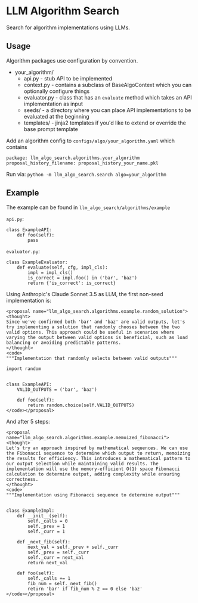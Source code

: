 LLM Algorithm Search
====================
Search for algorithm implementations using LLMs.

Usage
-----
Algorithm packages use configuration by convention.

* your_algorithm/
  * api.py - stub API to be implemented
  * context.py - contains a subclass of BaseAlgoContext which you can optionally configure things
  * evaluator.py - class that has an `evaluate` method which takes an API implementation as input
  * seeds/ - a directory where you can place API implementations to be evaluated at the beginning
  * templates/ - jinja2 templates if you'd like to extend or override the base prompt template

Add an algorithm config to `configs/algo/your_algorithm.yaml` which contains

```
package: llm_algo_search.algorithms.your_algorithm
proposal_history_filename: proposal_history_your_name.pkl
```

Run via: `python -m llm_algo_search.search algo=your_algorithm`

Example
-------
The example can be found in `llm_algo_search/algorithms/example`

`api.py`:
```
class ExampleAPI:
    def foo(self):
        pass
```

`evaluator.py`:
```
class ExampleEvaluator:
    def evaluate(self, cfg, impl_cls):
        impl = impl_cls()
        is_correct = impl.foo() in ('bar', 'baz')
        return {'is_correct': is_correct}
```

Using Anthropic's Claude Sonnet 3.5 as LLM, the first non-seed implementation is:
```
<proposal name="llm_algo_search.algorithms.example.random_solution">
<thought>
Since we've confirmed both 'bar' and 'baz' are valid outputs, let's try implementing a solution that randomly chooses between the two valid options. This approach could be useful in scenarios where varying the output between valid options is beneficial, such as load balancing or avoiding predictable patterns.
</thought>
<code>
"""Implementation that randomly selects between valid outputs"""

import random


class ExampleAPI:
    VALID_OUTPUTS = ('bar', 'baz')

    def foo(self):
        return random.choice(self.VALID_OUTPUTS)
</code></proposal>
```

And after 5 steps:
```
<proposal name="llm_algo_search.algorithms.example.memoized_fibonacci">
<thought>
Let's try an approach inspired by mathematical sequences. We can use the Fibonacci sequence to determine which output to return, memoizing the results for efficiency. This introduces a mathematical pattern to our output selection while maintaining valid results. The implementation will use the memory-efficient O(1) space Fibonacci calculation to determine output, adding complexity while ensuring correctness.
</thought>
<code>
"""Implementation using Fibonacci sequence to determine output"""


class ExampleImpl:
    def __init__(self):
        self._calls = 0
        self._prev = 1
        self._curr = 1

    def _next_fib(self):
        next_val = self._prev + self._curr
        self._prev = self._curr
        self._curr = next_val
        return next_val

    def foo(self):
        self._calls += 1
        fib_num = self._next_fib()
        return 'bar' if fib_num % 2 == 0 else 'baz'
</code></proposal>
```
